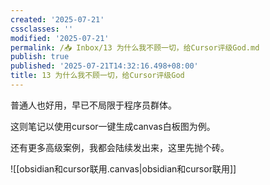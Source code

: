 ```yaml
---
created: '2025-07-21'
cssclasses: ''
modified: '2025-07-21'
permalink: /📥 Inbox/13 为什么我不顾一切，给Cursor评级God.md
publish: true
published: '2025-07-21T14:32:16.498+08:00'
title: 13 为什么我不顾一切，给Cursor评级God
---
```

普通人也好用，早已不局限于程序员群体。

这则笔记以使用cursor一键生成canvas白板图为例。

还有更多高级案例，我都会陆续发出来，这里先抛个砖。

![[obsidian和cursor联用.canvas|obsidian和cursor联用]]